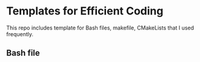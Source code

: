 # Templates for Efficient Coding
This repo includes template for Bash files, makefile, CMakeLists that I used frequently.

## Bash file

